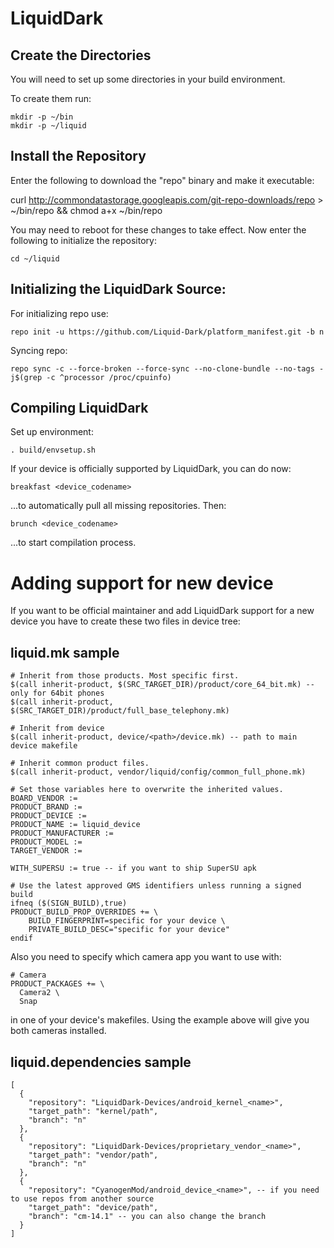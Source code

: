 LiquidDark
===========

Create the Directories
----------------------

You will need to set up some directories in your build environment.

To create them run:

    mkdir -p ~/bin
    mkdir -p ~/liquid


Install the Repository
----------------------

Enter the following to download the "repo" binary and make it executable:

curl http://commondatastorage.googleapis.com/git-repo-downloads/repo > ~/bin/repo && chmod a+x ~/bin/repo

You may need to reboot for these changes to take effect. 
Now enter the following to initialize the repository:

    cd ~/liquid


Initializing the LiquidDark Source:
---------------

For initializing repo use:

    repo init -u https://github.com/Liquid-Dark/platform_manifest.git -b n

Syncing repo:

    repo sync -c --force-broken --force-sync --no-clone-bundle --no-tags -j$(grep -c ^processor /proc/cpuinfo)


Compiling LiquidDark
---------------

Set up environment:

    . build/envsetup.sh
    
If your device is officially supported by LiquidDark, you can do now:

    breakfast <device_codename>
    
...to automatically pull all missing repositories. Then:

    brunch <device_codename>
    
...to start compilation process.


Adding support for new device
================

If you want to be official maintainer and add LiquidDark support for a new device you have to create these two files in device tree:

liquid.mk sample
----------

    # Inherit from those products. Most specific first.
    $(call inherit-product, $(SRC_TARGET_DIR)/product/core_64_bit.mk) -- only for 64bit phones
    $(call inherit-product, $(SRC_TARGET_DIR)/product/full_base_telephony.mk)

    # Inherit from device
    $(call inherit-product, device/<path>/device.mk) -- path to main device makefile

    # Inherit common product files.
    $(call inherit-product, vendor/liquid/config/common_full_phone.mk)

    # Set those variables here to overwrite the inherited values.
    BOARD_VENDOR := 
    PRODUCT_BRAND := 
    PRODUCT_DEVICE := 
    PRODUCT_NAME := liquid_device
    PRODUCT_MANUFACTURER := 
    PRODUCT_MODEL := 
    TARGET_VENDOR := 

    WITH_SUPERSU := true -- if you want to ship SuperSU apk

    # Use the latest approved GMS identifiers unless running a signed build
    ifneq ($(SIGN_BUILD),true)
    PRODUCT_BUILD_PROP_OVERRIDES += \
        BUILD_FINGERPRINT=specific for your device \
        PRIVATE_BUILD_DESC="specific for your device"
    endif

Also you need to specify which camera app you want to use with: 

    # Camera
    PRODUCT_PACKAGES += \
      Camera2 \
      Snap
      
in one of your device's makefiles. Using the example above will give you both cameras installed.

liquid.dependencies sample
----------

    [
      {
        "repository": "LiquidDark-Devices/android_kernel_<name>",
        "target_path": "kernel/path",
        "branch": "n"
      },
      {
        "repository": "LiquidDark-Devices/proprietary_vendor_<name>",
        "target_path": "vendor/path",
        "branch": "n"
      },
      {
        "repository": "CyanogenMod/android_device_<name>", -- if you need to use repos from another source
        "target_path": "device/path",
        "branch": "cm-14.1" -- you can also change the branch
      }
    ]
